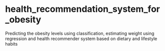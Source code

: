 # health_recommendation_system_for_obesity
Predicting the obesity levels using classification, estimating weight using regression and health recommender system based on dietary and lifestyle habits
